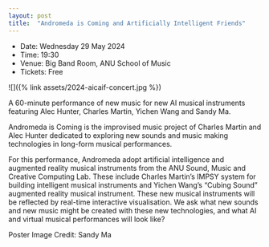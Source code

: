 ```yaml
---
layout: post
title:  "Andromeda is Coming and Artificially Intelligent Friends"
---
```

 
- Date: Wednesday 29 May 2024
- Time: 19:30
- Venue: Big Band Room, ANU School of Music
- Tickets: Free

![]({% link assets/2024-aicaif-concert.jpg %})
 
A 60-minute performance of new music for new AI musical instruments featuring Alec Hunter, Charles Martin, Yichen Wang and Sandy Ma.
 
Andromeda is Coming is the improvised music project of Charles Martin and Alec Hunter dedicated to exploring new sounds and music making technologies in long-form musical performances.
 
For this performance, Andromeda adopt artificial intelligence and augmented reality musical instruments from the ANU Sound, Music and Creative Computing Lab. These include Charles Martin’s IMPSY system for building intelligent musical instruments and Yichen Wang’s “Cubing Sound” augmented reality musical instrument. These new musical instruments will be reflected by real-time interactive visualisation.
We ask what new sounds and new music might be created with these new technologies, and what AI and virtual musical performances will look like?
 
Poster Image Credit: Sandy Ma
